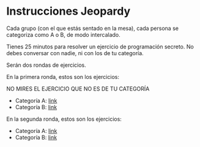 # Instrucciones Jeopardy

Cada grupo (con el que estás sentado en la mesa), cada persona se categoriza como A o B, de modo intercalado.

Tienes 25 minutos para resolver un ejercicio de programación secreto. No debes conversar con nadie, ni con los de tu categoría.

Serán dos rondas de ejercicios.

En la primera ronda, estos son los ejercicios:

NO MIRES EL EJERCICIO QUE NO ES DE TU CATEGORÍA

- Categoría A: [link](https://docs.google.com/document/d/1C2rzQezRdfpeV6IUZid9-emLYm3xPbURDAt3DdTyBqQ/edit)
- Categoría B: [link](https://docs.google.com/document/d/1GM50ji9Jq9hAIyq0yQWJCBZoqtPcvFjf0VPsJB8hdXs/edit)

En la segunda ronda, estos son los ejercicios:

- Categoría A: [link](https://docs.google.com/document/d/1Qs4bzLj_Xih3sToZF_a4ZAtroLZdPSYXJ5TjM9U2LlY/edit)
- Categoría B: [link](https://docs.google.com/document/d/1WAfriqynCyJfaV5F_mb_K7r1LJPm9HZC4dc3zXSZhf8/edit)

